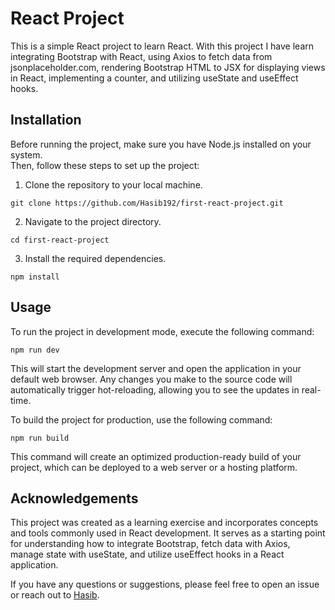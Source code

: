 # React Project

This is a simple React project to learn React. With this project I have learn integrating Bootstrap with React, using Axios to fetch data from jsonplaceholder.com, rendering Bootstrap HTML to JSX for displaying views in React, implementing a counter, and utilizing useState and useEffect hooks.

## Installation

Before running the project, make sure you have Node.js installed on your system. <br>Then, follow these steps to set up the project:

1. Clone the repository to your local machine.

```
git clone https://github.com/Hasib192/first-react-project.git
```

2. Navigate to the project directory.

```
cd first-react-project
```

3. Install the required dependencies.

```
npm install
```

## Usage

To run the project in development mode, execute the following command:

```
npm run dev
```

This will start the development server and open the application in your default web browser. Any changes you make to the source code will automatically trigger hot-reloading, allowing you to see the updates in real-time.

To build the project for production, use the following command:

```
npm run build
```

This command will create an optimized production-ready build of your project, which can be deployed to a web server or a hosting platform.

## Acknowledgements

This project was created as a learning exercise and incorporates concepts and tools commonly used in React development. It serves as a starting point for understanding how to integrate Bootstrap, fetch data with Axios, manage state with useState, and utilize useEffect hooks in a React application.

If you have any questions or suggestions, please feel free to open an issue or reach out to [Hasib](mailto:hasibhosen7612@gmail.com).

